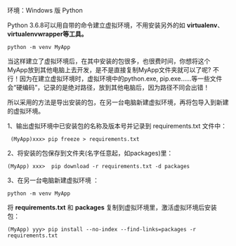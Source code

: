 环境：Windows 版 Python

Python 3.6.8可以用自带的命令建立虚拟环境，不用安装另外的如 **virtualenv**、**virtualenvwrapper等工具。**

```
python -m venv MyApp
```

当这样建立了虚拟环境后，在其中安装的包很多，也很费时间，你想将这个MyApp放到其他电脑上去开发，是不是直接复制MyApp文件夹就可以了呢? 不行！因为在建立虚拟环境时，虚拟环境中的python.exe, pip.exe......等一些文件会“硬编码”，记录的是绝对路径，放到其他电脑后，因为路径不同会出错！

所以采用的方法是导出安装的包，在另一台电脑新建虚拟环境，再将包导入到新建的虚拟环境。

1、输出虚拟环境中已安装包的名称及版本号并记录到 requirements.txt 文件中：

```
 (MyApp)xxx> pip freeze > requirements.txt
```

2、将安装的包保存到文件夹(名字任意起，如packages)里：

```
(MyApp) xxx>  pip download -r requirements.txt -d packages   
```

3、在另一台电脑新建虚拟环境 ：

```
python -m venv MyApp
```

将 **requirements.txt** 和 **packages** 复制到虚拟环境里，激活虚拟环境后安装包：

```
(MyApp) yyy> pip install --no-index --find-links=packages -r requirements.txt  
```

